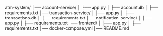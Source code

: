 atm-system/
│── account-service/
│   ├── app.py
│   ├── account.db
│   ├── requirements.txt
│── transaction-service/
│   ├── app.py
│   ├── transactions.db
│   ├── requirements.txt
│── notification-service/
│   ├── app.py
│   ├── requirements.txt
│── frontend/
│   ├── app.py
│   ├── requirements.txt
│── docker-compose.yml
│── README.md
